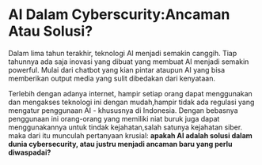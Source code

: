 # AI Dalam Cyberscurity:Ancaman Atau Solusi?

Dalam lima tahun terakhir, teknologi AI menjadi semakin canggih. Tiap tahunnya ada saja inovasi yang dibuat yang membuat AI menjadi semakin powerful. Mulai dari chatbot yang kian pintar ataupun AI yang bisa memberikan output  media yang sulit dibedakan dari kenyataan.



Terlebih dengan adanya internet, hampir setiap orang dapat menggunakan dan mengakses teknologi ini dengan mudah,hampir tidak ada regulasi yang mengatur penggunaan AI - khususnya di Indonesia. Dengan bebasnya penggunaan ini orang-orang yang memiliki niat buruk juga dapat menggunakannya untuk tindak kejahatan,salah satunya kejahatan siber. maka dari itu munculah pertanyaan krusial: **apakah AI adalah solusi dalam dunia cybersecurity, atau justru menjadi ancaman baru yang perlu diwaspadai?**

